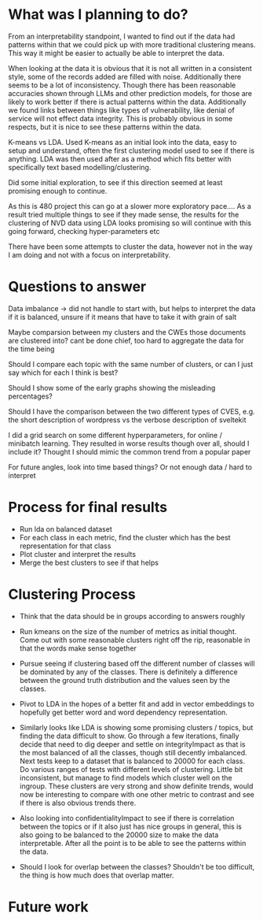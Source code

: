 # What  was I planning to do?

From an interpretability standpoint, I wanted to find out if the data had patterns within that we
could pick up with more traditional clustering means. This way it might be easier to actually be
able to interpret the data.

When looking at the data it is obvious that it is not all written in a consistent style, some of the
records added are filled with noise. Additionally there seems to be a lot of inconsistency. Though
there has been reasonable accuracies shown through LLMs and other prediction models, for those are
likely to work better if there is actual patterns within the data. Additionally we found links
between things like types of vulnerability, like denial of service will not effect data integrity.
This is probably obvious in some respects, but it is nice to see these patterns within the data.

K-means vs LDA. Used K-means as an initial look into the data, easy to setup and understand, often
the first clustering model used to see if there is anything. LDA was then used after as a method
which fits better with specifically text based modelling/clustering.

Did some initial exploration, to see if this direction seemed at least promising enough to continue. 

As this is 480 project this can go at a slower more exploratory pace.... As a result tried multiple
things to see if they made sense, the results for the clustering of NVD data using LDA looks
promising so will continue with this going forward, checking hyper-parameters etc

There have been some attempts to cluster the data, however not in the way I am doing and not with a
focus on interpretability.

# Questions to answer

Data imbalance -> did not handle to start with, but helps to interpret the data if it is balanced,
unsure if it means that have to take it with grain of salt

Maybe comparsion between my clusters and the CWEs those
documents are clustered into? cant be done chief, too hard to aggregate the data for the time being

Should I compare each topic with the same number of clusters, or can I just say which for each I
think is best?

Should I show some of the early graphs showing the misleading percentages?

Should I have the comparison between the two different types of CVES, e.g. the short description of
wordpress vs the verbose description of sveltekit

I did a grid search on some different hyperparameters, for online / minibatch learning. They
resulted in worse results though over all, should I include it? Thought I should mimic the common
trend from a popular paper

For future angles, look into time based things? Or not enough data / hard to interpret

# Process for final results

- Run lda on balanced dataset
- For each class in each metric, find the cluster which has the best representation for that class
- Plot cluster and interpret the results
- Merge the best clusters to see if that helps

# Clustering Process 

- Think that the data should be in groups according to answers roughly

- Run kmeans on the size of the number of metrics as initial thought. Come out with some reasonable
  clusters right off the rip, reasonable in that the words make sense together

- Pursue seeing if clustering based off the different number of classes will be dominated by any of
  the classes. There is definitely a difference between the ground truth distribution and the values
  seen by the classes.

- Pivot to LDA in the hopes of a better fit and add in vector embeddings to hopefully get better
  word and word dependency representation.

- Similarly looks like LDA is showing some promising clusters / topics, but finding the data
difficult to show. Go through a few iterations, finally decide that need to dig deeper and settle on
integrityImpact as that is the most balanced of all the classes, though still decently imbalanced.
Next tests keep to a dataset that is balanced to 20000 for each class. Do various ranges of tests
with different levels of clustering. Little bit inconsistent, but manage to find models which
cluster well on the ingroup. These clusters are very strong and show definite trends, would now be
interesting to compare with one other metric to contrast and see if there is also obvious trends
there.


- Also looking into confidentialityImpact to see if there is correlation between the topics or if it
  also just has nice groups in general, this is also going to be balanced to the 20000 size to make
  the data interpretable. After all the point is to be able to see the patterns within the data. 

- Should I look for overlap between the classes? Shouldn't be too difficult, the thing is how much
does that overlap matter.


# Future work

<!-- \begin{table}[h] -->
<!-- 	\centering -->
<!-- 	\begin{tabular}{|p{0.2\textwidth}|p{0.7\textwidth}|} -->
<!-- 		\hline -->
<!-- 		\textbf{CVE ID} & \textbf{Description}                                                                                                                           \\ -->
<!-- 		\hline -->
<!-- 		CVE-2023-24378  & Auth. (contributor+) Stored Cross-Site Scripting (XSS) vulnerability in Codeat Glossary plugin <=~2.1.27 versions.                             \\ -->
<!-- 		\hline -->
<!-- 		CVE-2023-24396  & Auth. (admin+) Stored Cross-Site Scripting (XSS) vulnerability in E4J s.R.L. VikBooking Hotel Booking Engine \& PMS plugin <=~1.5.11 versions. \\ -->
<!-- 		\hline -->
<!-- 		CVE-2023-25062  & Auth. (admin+) Stored Cross-Site Scripting (XSS) vulnerability in PINPOINT.WORLD Pinpoint Booking System plugin <=~2.9.9.2.8 versions.         \\ -->
<!-- 		\hline -->
<!-- 	\end{tabular} -->
<!-- 	\caption{CVE Descriptions for Various WordPress Plugins} -->
<!-- 	\label{tab:cve-descriptions} -->
<!-- \end{table} -->
<!-- \todo[inline]{ Some of this section should probably be moved elsewhere...} -->
<!-- There are many such descriptions following the sort of format, highly succint and good for machine -->
<!-- learning models to read. -->

<!-- \begin{Verbatim}[breaklines=true, breakanywhere=true, commandchars=\\\{\}] -->
<!-- 	\{ -->
<!-- 	\textbf{'description'}: 'The SvelteKit framework offers developers an option to ' -->
<!-- 	'create simple REST APIs. This is done by defining a ' -->
<!-- 	'`+server.js` file, containing endpoint handlers for ' -->
<!-- 	'different HTTP methods.' -->
<!-- 	'' -->
<!-- 	'SvelteKit provides out-of-the-box cross-site request forgery ' -->
<!-- 	'(CSRF) protection to its users. The protection is ' -->
<!-- 	'implemented at `kit/src/runtime/server/respond.js`. while ' -->
<!-- 	'the implementation does a sufficient job of mitigating ' -->
<!-- 	'common csrf attacks, the protection can be bypassed in ' -->
<!-- 	'versions prior to 1.15.2 by simply specifying an upper-cased ' -->
<!-- 	'`content-type` header value. the browser will not send ' -->
<!-- 	'uppercase characters, but this check does not block all ' -->
<!-- 	'expected cors requests.' -->
<!-- 	'' -->
<!-- 	'if abused, this issue will allow malicious requests to be ' -->
<!-- 	'submitted from third-party domains, which can allow ' -->
<!-- 	"execution of operations within the context of the victim's " -->
<!-- 	'session, and in extreme scenarios can lead to unauthorized ' -->
<!-- 	'access to users’ accounts. this may lead to all post ' -->
<!-- 	'operations requiring authentication being allowed in the ' -->
<!-- 	'following cases: if the target site sets `samesite=none` on ' -->
<!-- 	'its auth cookie and the user visits a malicious site in a ' -->
<!-- 	"chromium-based browser; if the target site doesn't set the " -->
<!-- 	'`samesite` attribute explicitly and the user visits a ' -->
<!-- 	'malicious site with firefox/safari with tracking protections ' -->
<!-- 	'turned off; and/or if the user is visiting a malicious site ' -->
<!-- 	'with a very outdated browser.' -->
<!-- 	'' -->
<!-- 	'sveltekit 1.15.2 contains a patch for this issue. it is also ' -->
<!-- 	'recommended to explicitly set `samesite` to a value other ' -->
<!-- 	'than `none` on authentication cookies especially if the ' -->
<!-- 	'upgrade cannot be done in a timely manner.', -->
<!-- 	\} -->
<!-- \end{verbatim} -->
